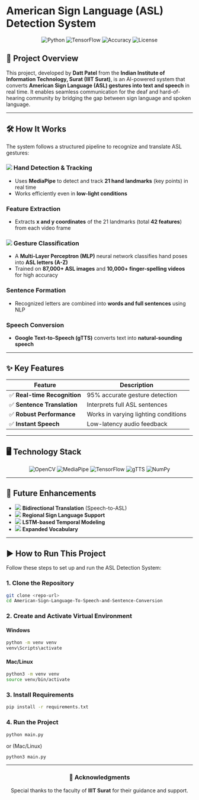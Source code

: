 # American Sign Language (ASL) Detection System

<div align="center">
  <img src="https://img.shields.io/badge/Python-3.8+-blue?logo=python" alt="Python"/>
  <img src="https://img.shields.io/badge/TensorFlow-2.0+-orange?logo=tensorflow" alt="TensorFlow"/>
  <img src="https://img.shields.io/badge/Accuracy-95%25-brightgreen" alt="Accuracy"/>
  <img src="https://img.shields.io/badge/License-MIT-yellow" alt="License"/>
</div>

## 📌 Project Overview
This project, developed by **Datt Patel** from the **Indian Institute of Information Technology, Surat (IIIT Surat)**, is an AI-powered system that converts **American Sign Language (ASL) gestures into text and speech** in real time. It enables seamless communication for the deaf and hard-of-hearing community by bridging the gap between sign language and spoken language.

---

## 🛠 How It Works
The system follows a structured pipeline to recognize and translate ASL gestures:

### <img src="https://img.icons8.com/color/24/000000/hand.png"/> Hand Detection & Tracking
- Uses **MediaPipe** to detect and track **21 hand landmarks** (key points) in real time
- Works efficiently even in **low-light conditions**

###  Feature Extraction
- Extracts **x and y coordinates** of the 21 landmarks (total **42 features**) from each video frame

### <img src="https://img.icons8.com/color/24/000000/artificial-intelligence.png"/> Gesture Classification
- A **Multi-Layer Perceptron (MLP)** neural network classifies hand poses into **ASL letters (A-Z)**
- Trained on **87,000+ ASL images** and **10,000+ finger-spelling videos** for high accuracy

###  Sentence Formation
- Recognized letters are combined into **words and full sentences** using NLP

###  Speech Conversion
- **Google Text-to-Speech (gTTS)** converts text into **natural-sounding speech**

---

## ✨ Key Features
| Feature | Description |
|---------|-------------|
| ✅ **Real-time Recognition** | 95% accurate gesture detection |
| ✅ **Sentence Translation** | Interprets full ASL sentences |
| ✅ **Robust Performance** | Works in varying lighting conditions |
| ✅ **Instant Speech** | Low-latency audio feedback |

---

## 🖥 Technology Stack
<div align="center">
  <img src="https://img.shields.io/badge/OpenCV-5.0+-green?logo=opencv" alt="OpenCV"/>
  <img src="https://img.shields.io/badge/MediaPipe-0.8.9-blue" alt="MediaPipe"/>
  <img src="https://img.shields.io/badge/TensorFlow-2.7.0-orange?logo=tensorflow" alt="TensorFlow"/>
  <img src="https://img.shields.io/badge/gTTS-2.2.4-red" alt="gTTS"/>
  <img src="https://img.shields.io/badge/NumPy-1.21-blue" alt="NumPy"/>
</div>

---

## 🚀 Future Enhancements
- <img src="https://img.icons8.com/color/14/000000/communication.png"/> **Bidirectional Translation** (Speech-to-ASL)
- <img src="https://img.icons8.com/color/14/000000/globe.png"/> **Regional Sign Language Support**
- <img src="https://img.icons8.com/color/14/000000/neural-network.png"/> **LSTM-based Temporal Modeling**
- <img src="https://img.icons8.com/color/14/000000/dictionary.png"/> **Expanded Vocabulary**

---

## ▶️ How to Run This Project

Follow these steps to set up and run the ASL Detection System:

### 1. Clone the Repository
```sh
git clone <repo-url>
cd American-Sign-Language-To-Speech-and-Sentence-Conversion
```

### 2. Create and Activate Virtual Environment

#### **Windows**
```sh
python -m venv venv
venv\Scripts\activate
```

#### **Mac/Linux**
```sh
python3 -m venv venv
source venv/bin/activate
```

### 3. Install Requirements
```sh
pip install -r requirements.txt
```

### 4. Run the Project
```sh
python main.py
```
or (Mac/Linux)
```sh
python3 main.py
```

---

<div align="center">
  <h3>📜 Acknowledgments</h3>
  <p>Special thanks to the faculty of <b>IIIT Surat</b> for their guidance and support.</p>
</div>

